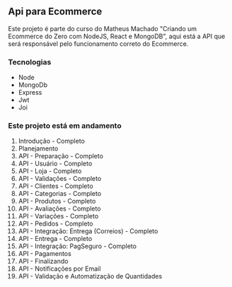 ## Api para Ecommerce

Este projeto é parte do curso do Matheus Machado "Criando um Ecommerce do Zero com NodeJS, React e MongoDB", aqui está a API que será responsável pelo funcionamento correto do Ecommerce.

### Tecnologias

- Node
- MongoDb
- Express
- Jwt
- Joi

### Este projeto está em andamento

<ol>
<li>Introdução - Completo</li>
<li>Planejamento</li>
<li>API - Preparação - Completo</li>
<li>API - Usuário - Completo</li>
<li>API - Loja - Completo </li>
<li>API - Validações - Completo</li>
<li>API - Clientes - Completo</li>
<li>API - Categorias - Completo</li>
<li>API - Produtos - Completo</li>
<li>API - Avaliações - Completo</li>
<li>API - Variações - Completo</li>
<li>API - Pedidos - Completo</li>
<li>API - Integração: Entrega (Correios) - Completo</li>
<li>API - Entrega - Completo</li>
<li>API - Integração: PagSeguro - Completo</li>
<li>API - Pagamentos</li>
<li>API - Finalizando</li>
<li>API - Notificações por Email</li>
<li>API - Validação e Automatização de Quantidades</li>
</ol>
